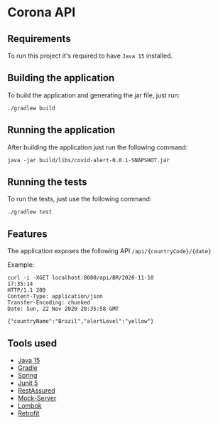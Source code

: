 # Corona API

## Requirements
To run this project it's required to have `Java 15` installed.


## Building the application
To build the application and generating the jar file, just run:

```
./gradlew build
```

## Running the application
After building the application just run the following command:
```
java -jar build/libs/covid-alert-0.0.1-SNAPSHOT.jar
```

## Running the tests
To run the tests, just use the following command:

```
./gradlew test
```

## Features
The application exposes the following API `/api/{countryCode}/{date}`

Example:
```
curl -i -XGET localhost:8080/api/BR/2020-11-10                                                                                                                     17:35:14
HTTP/1.1 200
Content-Type: application/json
Transfer-Encoding: chunked
Date: Sun, 22 Nov 2020 20:35:58 GMT

{"countryName":"Brazil","alertLevel":"yellow"}
```

## Tools used
- [Java 15](https://openjdk.java.net/projects/jdk/15/)
- [Gradle](https://gradle.org/)
- [Spring](https://spring.io/)
- [Junit 5](https://junit.org/junit5/)
- [RestAssured](https://rest-assured.io/)
- [Mock-Server](https://www.mock-server.com/)
- [Lombok](https://projectlombok.org/)
- [Retrofit](https://square.github.io/retrofit/)